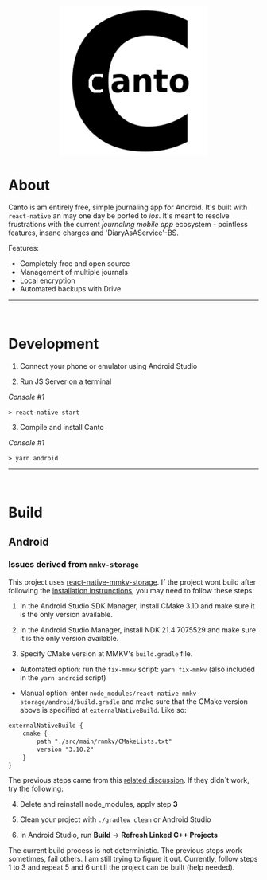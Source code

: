 <p align="center"><img width="300" height="300" src="./android/app/src/main/assets/images/logo_t_v1_256.png"></p>

# About

Canto is am entirely free, simple journaling app for Android. 
It's built with `react-native` an may one day be ported to *ios*. 
It's meant to resolve frustrations with the current *journaling mobile app*
ecosystem - pointless features, insane charges and 'DiaryAsAService'-BS.

Features:

* Completely free and open source
* Management of multiple journals
* Local encryption
* Automated backups with Drive

---

&nbsp;

# Development

1. Connect your phone or emulator using Android Studio

2. Run JS Server on a terminal 

*Console #1*
```
> react-native start 
```

3. Compile and install Canto

*Console #1*
```
> yarn android
```

---

&nbsp;

# Build

## Android

### Issues derived from `mmkv-storage` 

This project uses [react-native-mmkv-storage](https://github.com/ammarahm-ed/react-native-mmkv-storage). If the  project wont build after following the [installation instrunctions](https://rnmmkv.vercel.app/#/gettingstarted), you may need to follow these steps:

1. In the Android Studio SDK Manager, install CMake 3.10 and make sure it is the only version available. 

2. In the Android Studio Manager, install NDK 21.4.7075529 and make sure it is the only version available. 


3. Specify CMake version at MMKV's `build.gradle` file.

* Automated option: run the `fix-mmkv` script: `yarn fix-mmkv` (also included in the `yarn android` script)

* Manual option: enter `node_modules/react-native-mmkv-storage/android/build.gradle` and make sure that the CMake version above is specified at `externalNativeBuild`. Like so:

```
externalNativeBuild {
    cmake {
        path "./src/main/rnmkv/CMakeLists.txt"
        version "3.10.2"
    }
}
```

The previous steps came from this [related discussion](https://github.com/ammarahm-ed/react-native-mmkv-storage/issues/67#issuecomment-801467636). If they didn´t work, try the following:

4. Delete and reinstall node_modules, apply step **3**

5. Clean your project with `./gradlew clean` or Android Studio

6. In Android Studio, run **Build** -> **Refresh Linked C++ Projects**

The current build process is not deterministic. The previous steps work sometimes, fail others. I am still trying to figure it out. Currently, follow steps 1 to 3 and repeat 5 and 6 untill the project can be built (help needed).